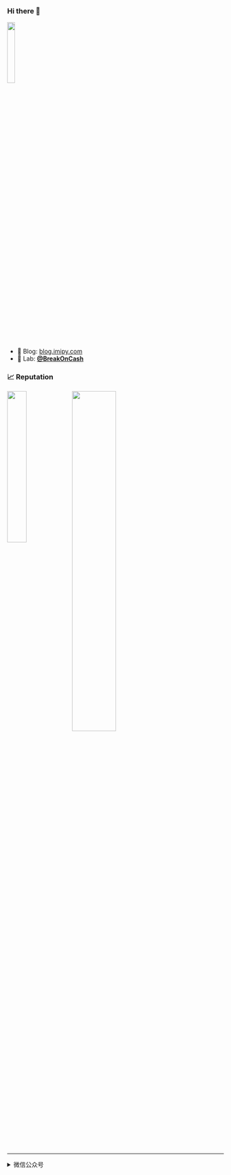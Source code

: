 ### Hi there 👋

<img src="https://github.com/user-attachments/assets/2941be7e-5702-43b3-9dda-b32fb6f089ba" width=19%>

- 📖 Blog: [blog.imipy.com](https://blog.imipy.com)
- 🚧 Lab: [**@BreakOnCash**](https://github.com/BreakOnCrash)


### 📈 Reputation
<div>
  <img src="https://github-readme-stats.vercel.app/api/top-langs/?username=ac0d3r&layout=donut&hide=html,yara,css" width=30% style="float: left">
  <img src="https://github-readme-stats.vercel.app/api?username=ac0d3r&show_icons=true&theme=onedark" width=45%>
</div>

---

<details>

<summary>微信公众号</summary>

<img src="https://github.com/ac0d3r/ac0d3r/assets/26270009/48c48d98-d7c9-451a-ad0f-1ac776b9de93" width=35%>

</details>
